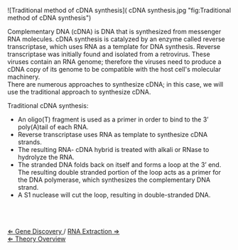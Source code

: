 ![Traditional method of cDNA synthesis]( cDNA synthesis.jpg "fig:Traditional method of cDNA synthesis")

Complementary DNA (cDNA) is DNA that is synthesized from messenger RNA
molecules. cDNA synthesis is catalyzed by an enzyme called reverse
transcriptase, which uses RNA as a template for DNA synthesis. Reverse
transcriptase was initially found and isolated from a retrovirus. These
viruses contain an RNA genome; therefore the viruses need to produce a
cDNA copy of its genome to be compatible with the host cell's molecular
machinery.\
There are numerous approaches to synthesize cDNA; in this case, we will
use the traditional approach to synthesize cDNA.

Traditional cDNA synthesis:

-   An oligo(T) fragment is used as a primer in order to bind to the 3’
    poly(A)tail of each RNA.
-   Reverse transcriptase uses RNA as template to synthesize cDNA
    strands.
-   The resulting RNA- cDNA hybrid is treated with alkali or RNase to
    hydrolyze the RNA.
-   The stranded DNA folds back on itself and forms a loop at the 3’
    end. The resulting double stranded portion of the loop acts as a
    primer for the DNA polymerase, which synthesizes the complementary
    DNA strand.
-   A S1 nuclease will cut the loop, resulting in double-stranded DNA.

\
\
\
[ ⇐ Gene Discovery ](/wiki/Gene_Discovery "wikilink")/ [ RNA Extraction
⇒](/wiki/RNA_extraction "wikilink")\
[ ⇐ Theory Overview ](/wiki/PlantLab "wikilink")

